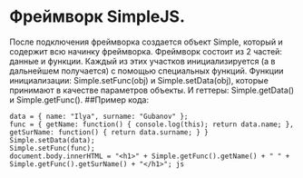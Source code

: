 # Фреймворк SimpleJS. 
После подключения фреймворка создается объект Simple, который и содержит всю начинку фреймворка. Фреймворк состоит из 2 частей: данные и функции. 
Каждый из этих участков инициализируется (а в дальнейшем получается) с помощью специальных функций. Функции инициализации: Simple.setFunc(obj) и
Simple.setData(obj), которые принимают в качестве параметров объекты. И геттеры: Simple.getData() и Simple.getFunc().
##Пример кода: 
```
data = { name: "Ilya", surname: "Gubanov" };
func = { getName: function() { console.log(this); return data.name; }, getSurName: function() { return data.surname; } } 
Simple.setData(data); 
Simple.setFunc(func); 
document.body.innerHTML = "<h1>" + Simple.getFunc().getName() + " " + Simple.getFunc().getSurName() + "</h1>"; js
```